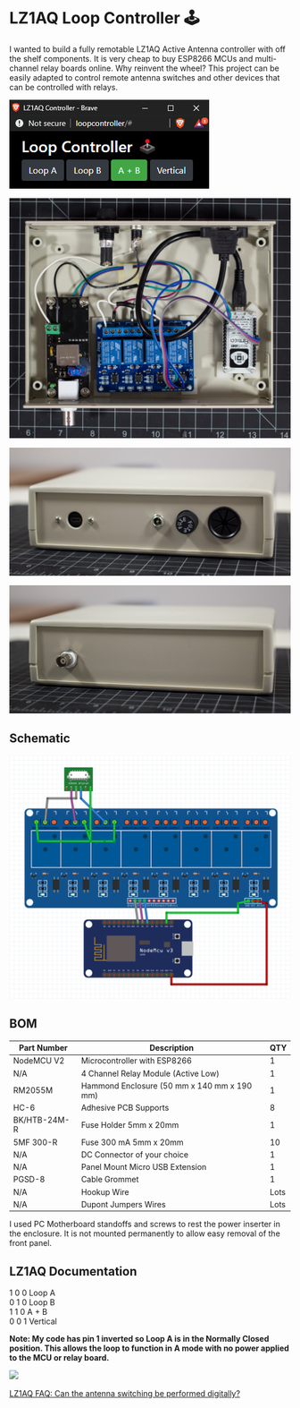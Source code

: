 # LZ1AQ Loop Controller 🕹️

I wanted to build a fully remotable LZ1AQ Active Antenna controller with off the shelf components. It is very cheap to buy ESP8266 MCUs and multi-channel relay boards online. Why reinvent the wheel? This project can be easily adapted to control remote antenna switches and other devices that can be controlled with relays.

![](images/screenshot.png)

![](images/controller-1.jpg)

![](images/controller-2.jpg)

![](images/controller-3.jpg)

## Schematic

![](images/schematic.png)

## BOM

| Part Number | Description | QTY |
|---|---|---|
| NodeMCU V2 | Microcontroller with ESP8266 | 1 |
| N/A | 4 Channel Relay Module (Active Low) | 1 |
| RM2055M | Hammond Enclosure (50 mm x 140 mm x 190 mm) | 1 |
| HC-6 | Adhesive PCB Supports | 8 |
| BK/HTB-24M-R | Fuse Holder 5mm x 20mm	| 1 |
| 5MF 300-R	| Fuse 300 mA 5mm x 20mm| 10 |
| N/A | DC Connector of your choice | 1 |
| N/A |Panel Mount Micro USB Extension | 1 |
| PGSD-8 | Cable Grommet | 1 |
| N/A | Hookup Wire | Lots |
| N/A | Dupont Jumpers Wires | Lots |

I used PC Motherboard standoffs and screws to rest the power inserter in the enclosure. It is not mounted permanently to allow easy removal of the front panel.

## LZ1AQ Documentation

1 0 0 Loop A  
0 1 0 Loop B  
1 1 0 A + B  
0 0 1 Vertical  

**Note: My code has pin 1 inverted so Loop A is in the Normally Closed position. This allows the loop to function in A mode with no power applied to the MCU or relay board.**

![](http://active-antenna.eu/wp-content/uploads/2014/03/digital-control-aaa-faq.jpg)

[LZ1AQ FAQ: Can the antenna switching be performed digitally?](http://active-antenna.eu/amplifier-kit/faq-aaa-1b/#antenna-swith)
